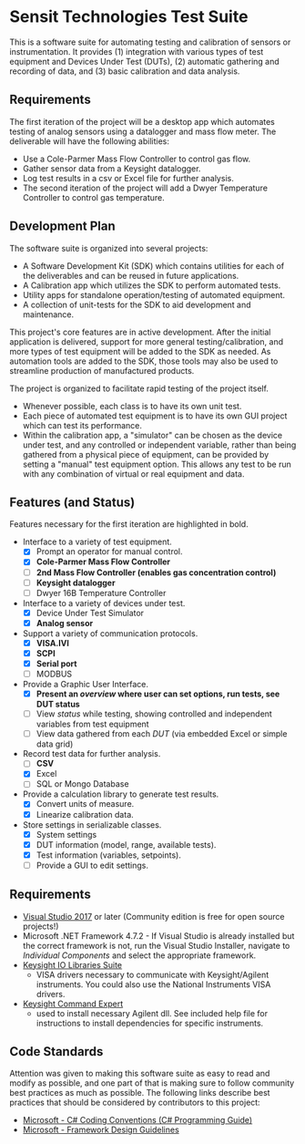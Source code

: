 # Sensit Technologies Test Suite
This is a software suite for automating testing and calibration of sensors or
instrumentation.  It provides (1) integration with various types of test
equipment and Devices Under Test (DUTs), (2) automatic gathering and recording of
data, and (3) basic calibration and data analysis.

## Requirements
The first iteration of the project will be a desktop app which automates testing
of analog sensors using a datalogger and mass flow meter.  The deliverable will
have the following abilities:
* Use a Cole-Parmer Mass Flow Controller to control gas flow.
* Gather sensor data from a Keysight datalogger.
* Log test results in a csv or Excel file for further analysis.
* The second iteration of the project will add a Dwyer Temperature Controller to control gas temperature.

## Development Plan
The software suite is organized into several projects:
* A Software Development Kit (SDK) which contains utilities for each of the
 deliverables and can be reused in future applications.
* A Calibration app which utilizes the SDK to perform automated tests.
* Utility apps for standalone operation/testing of automated equipment.
* A collection of unit-tests for the SDK to aid development and maintenance.

This project's core features are in active development.  After the initial
application is delivered, support for more general testing/calibration, and
more types of test equipment will be added to the SDK as needed.  As automation
tools are added to the SDK, those tools may also be used to streamline
production of manufactured products.

The project is organized to facilitate rapid testing of the project itself.
* Whenever possible, each class is to have its own unit test.
* Each piece of automated test equipment is to have its own GUI project which
  can test its performance.
* Within the calibration app, a "simulator" can be chosen as the device under
  test, and any controlled or independent variable, rather than being gathered
  from a physical piece of equipment, can be provided by setting a "manual" test
  equipment option.  This allows any test to be run with any combination of
  virtual or real equipment and data.

## Features (and Status)
Features necessary for the first iteration are highlighted in bold.
* Interface to a variety of test equipment.
  * [x] Prompt an operator for manual control.
  * [x] **Cole-Parmer Mass Flow Controller**
  * [ ] **2nd Mass Flow Controller (enables gas concentration control)**
  * [ ] **Keysight datalogger**
  * [ ] Dwyer 16B Temperature Controller
* Interface to a variety of devices under test.
  * [x] Device Under Test Simulator
  * [x] **Analog sensor**
* Support a variety of communication protocols.
  * [x] **VISA.IVI**
  * [x] **SCPI**
  * [x] **Serial port**
  * [ ] MODBUS
* Provide a Graphic User Interface.
  * [x] **Present an *overview* where user can set options, run tests, see DUT status**
  * [ ] View *status* while testing, showing controlled and independent variables from test equipment
  * [ ] View data gathered from each *DUT* (via embedded Excel or simple data grid)
* Record test data for further analysis.
  * [ ] **CSV**
  * [x] Excel
  * [ ] SQL or Mongo Database
* Provide a calculation library to generate test results.
  * [x] Convert units of measure.
  * [x] Linearize calibration data.
* Store settings in serializable classes.
  * [x] System settings
  * [x] DUT information (model, range, available tests).
  * [x] Test information (variables, setpoints).
  * [ ] Provide a GUI to edit settings.

## Requirements
* [Visual Studio 2017](https://visualstudio.microsoft.com) or later (Community
  edition is free for open source projects!)
* Microsoft .NET Framework 4.7.2 - If Visual Studio is already installed but the
  correct framework is not, run the Visual Studio Installer, navigate to
  *Individual Components* and select the appropriate framework.
* [Keysight IO Libraries Suite](https://www.keysight.com/en/pd-1985909/io-libraries-suite)
  - VISA drivers necessary to communicate with Keysight/Agilent instruments.
  You could also use the National Instruments VISA drivers.
* [Keysight Command Expert](https://www.keysight.com/en/pd-2036130/command-expert)
  - used to install necessary Agilent dll.  See included help file for
  instructions to install dependencies for specific instruments.

## Code Standards
Attention was given to making this software suite as easy to read and modify as
possible, and one part of that is making sure to follow community best practices
as much as possible.  The following links describe best practices that should be
considered by contributors to this project:
* [Microsoft - C# Coding Conventions (C# Programming Guide)](https://docs.microsoft.com/en-us/dotnet/csharp/programming-guide/inside-a-program/coding-conventions)
* [Microsoft - Framework Design Guidelines](https://docs.microsoft.com/en-us/dotnet/standard/design-guidelines/)
